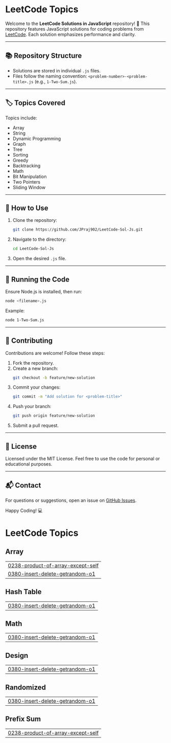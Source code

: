 # LeetCode Topics
<!---LeetCode Topics start-->
Welcome to the **LeetCode Solutions in JavaScript** repository! 🚀 This repository features JavaScript solutions for coding problems from [LeetCode](https://leetcode.com/). Each solution emphasizes performance and clarity.

---

## 📚 Repository Structure

- Solutions are stored in individual `.js` files.
- Files follow the naming convention: `<problem-number>-<problem-title>.js` (e.g., `1-Two-Sum.js`).

---

## 🏷️ Topics Covered

Topics include:

- Array
- String
- Dynamic Programming
- Graph
- Tree
- Sorting
- Greedy
- Backtracking
- Math
- Bit Manipulation
- Two Pointers
- Sliding Window

---

## 📝 How to Use

1. Clone the repository:
   ```bash
   git clone https://github.com/JPraj902/LeetCode-Sol-Js.git
   ```
2. Navigate to the directory:
   ```bash
   cd LeetCode-Sol-Js
   ```
3. Open the desired `.js` file.

---

## 🔧 Running the Code

Ensure Node.js is installed, then run:
```bash
node <filename>.js
```
Example:
```bash
node 1-Two-Sum.js
```

---

## 🌟 Contributing

Contributions are welcome! Follow these steps:

1. Fork the repository.
2. Create a new branch:
   ```bash
   git checkout -b feature/new-solution
   ```
3. Commit your changes:
   ```bash
   git commit -m "Add solution for <problem-title>"
   ```
4. Push your branch:
   ```bash
   git push origin feature/new-solution
   ```
5. Submit a pull request.

---

## 📄 License

Licensed under the MIT License. Feel free to use the code for personal or educational purposes.

---

## 📬 Contact

For questions or suggestions, open an issue on [GitHub Issues](https://github.com/JPraj902/LeetCode-Sol-Js/issues).

Happy Coding! 💻

<!---LeetCode Topics Start-->
# LeetCode Topics
## Array
|  |
| ------- |
| [0238-product-of-array-except-self](https://github.com/JPraj902/LeetCode-Sol-Js/tree/master/0238-product-of-array-except-self) |
| [0380-insert-delete-getrandom-o1](https://github.com/JPraj902/LeetCode-Sol-Js/tree/master/0380-insert-delete-getrandom-o1) |
## Hash Table
|  |
| ------- |
| [0380-insert-delete-getrandom-o1](https://github.com/JPraj902/LeetCode-Sol-Js/tree/master/0380-insert-delete-getrandom-o1) |
## Math
|  |
| ------- |
| [0380-insert-delete-getrandom-o1](https://github.com/JPraj902/LeetCode-Sol-Js/tree/master/0380-insert-delete-getrandom-o1) |
## Design
|  |
| ------- |
| [0380-insert-delete-getrandom-o1](https://github.com/JPraj902/LeetCode-Sol-Js/tree/master/0380-insert-delete-getrandom-o1) |
## Randomized
|  |
| ------- |
| [0380-insert-delete-getrandom-o1](https://github.com/JPraj902/LeetCode-Sol-Js/tree/master/0380-insert-delete-getrandom-o1) |
## Prefix Sum
|  |
| ------- |
| [0238-product-of-array-except-self](https://github.com/JPraj902/LeetCode-Sol-Js/tree/master/0238-product-of-array-except-self) |
<!---LeetCode Topics End-->